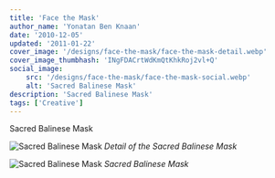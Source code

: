 ```yaml
---
title: 'Face the Mask'
author_name: 'Yonatan Ben Knaan'
date: '2010-12-05'
updated: '2011-01-22'
cover_image: '/designs/face-the-mask/face-the-mask-detail.webp'
cover_image_thumbhash: 'INgFDACrtWdKmQtKhkRoj2vl+Q'
social_image: 
    src: '/designs/face-the-mask/face-the-mask-social.webp'
    alt: 'Sacred Balinese Mask'
description: 'Sacred Balinese Mask'
tags: ['Creative']
---
```


Sacred Balinese Mask

![Sacred Balinese Mask](/designs/face-the-mask/face-the-mask-detail-big.webp)
*Detail of the Sacred Balinese Mask*

![Sacred Balinese Mask](/designs/face-the-mask/face-the-mask.webp)
*Sacred Balinese Mask*